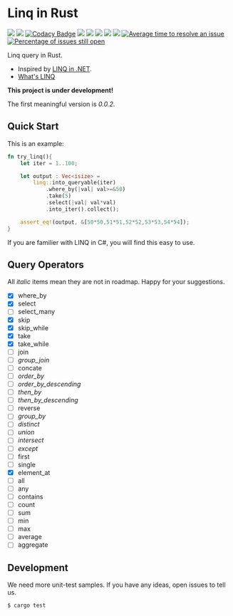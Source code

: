 # Linq in Rust

[![](https://img.shields.io/travis/StardustDL/Linq-in-Rust.svg)](https://travis-ci.org/StardustDL/Linq-in-Rust)
[![](https://img.shields.io/codecov/c/gh/StardustDL/Linq-in-Rust.svg)](https://codecov.io/gh/StardustDL/Linq-in-Rust)
[![Codacy Badge](https://api.codacy.com/project/badge/Grade/f5f2e7f76dbb45cca9a9abc084568b9f)](https://www.codacy.com/app/StardustDL/Linq-in-Rust?utm_source=github.com&amp;utm_medium=referral&amp;utm_content=StardustDL/Linq-in-Rust&amp;utm_campaign=Badge_Grade)
[![](https://img.shields.io/librariesio/github/StardustDL/Linq-in-Rust.svg)](https://libraries.io/cargo/linq)
[![](https://img.shields.io/crates/v/linq.svg)](https://crates.io/crates/linq)
[![](https://img.shields.io/crates/v/linq.svg?label=docs&&colorA=blue)](https://docs.rs/linq/)
![](https://img.shields.io/crates/d/linq.svg)
![](https://img.shields.io/crates/l/linq.svg)
[![Average time to resolve an issue](http://isitmaintained.com/badge/resolution/StardustDL/Linq-in-Rust.svg)](http://isitmaintained.com/project/StardustDL/Linq-in-Rust "Average time to resolve an issue")
[![Percentage of issues still open](http://isitmaintained.com/badge/open/StardustDL/Linq-in-Rust.svg)](http://isitmaintained.com/project/StardustDL/Linq-in-Rust "Percentage of issues still open")

Linq query in Rust.

- Inspired by [LINQ in .NET](https://docs.microsoft.com/en-us/dotnet/csharp/linq/).
- [What's LINQ](https://en.wikipedia.org/wiki/Language_Integrated_Query)

**This project is under development!**

The first meaningful version is *0.0.2*.

## Quick Start

This is an example:

```rust
fn try_linq(){
    let iter = 1..100;

    let output : Vec<isize> = 
        linq::into_queryable(iter)
            .where_by(|val| val>=&50)
            .take(5)
            .select(|val| val*val)
            .into_iter().collect();

    assert_eq!(output, &[50*50,51*51,52*52,53*53,54*54]);
}
```

If you are familier with LINQ in C#, you will find this easy to use.

## Query Operators

All *italic* items mean they are not in roadmap. Happy for your suggestions.

- [x] where_by
- [x] select
- [ ] select_many
- [x] skip
- [x] skip_while
- [x] take
- [x] take_while
- [ ] join
- [ ] *group_join*
- [ ] concate
- [ ] *order_by*
- [ ] *order_by_descending*
- [ ] *then_by*
- [ ] *then_by_descending*
- [ ] reverse
- [ ] *group_by*
- [ ] *distinct*
- [ ] *union*
- [ ] *intersect*
- [ ] *except*
- [ ] first
- [ ] single
- [x] element_at
- [ ] all
- [ ] any
- [ ] contains
- [ ] count
- [ ] sum
- [ ] min
- [ ] max
- [ ] average
- [ ] aggregate

## Development

We need more unit-test samples. If you have any ideas, open issues to tell us.

```sh
$ cargo test
```
